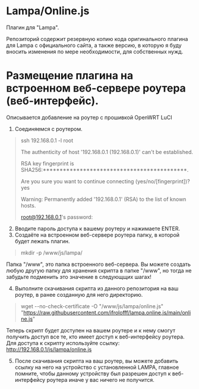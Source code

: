 # Lampa/Online.js
Плагин для "Lampa".

Репозиторий содержит резервную копию кода оригинального плагина для Lampa с официального сайта, а также версию, в которую я буду вносить изменения по мере необходимости, для собственных нужд.

# Размещение плагина на встроенном веб-сервере роутера (веб-интерфейс).

Описывается добавление на роутер с прошивкой OpenWRT LuCI

1. Соединяемся с роутером.

> ssh 192.168.0.1 -l root
> 
> The authenticity of host '192.168.0.1 (192.168.0.1)' can't be established.
> 
> RSA key fingerprint is SHA256:*******************************************.
> 
> Are you sure you want to continue connecting (yes/no/[fingerprint])? yes
> 
> Warning: Permanently added '192.168.0.1' (RSA) to the list of known hosts.
> 
> root@192.168.0.1's password:

2. Вводите пароль доступа к вашему роутеру и нажимаете ENTER.
3. Создаёте на встроенном веб-сервере роутера папку, в которой будет лежать плагин.

> mkdir -p /www/js/lampa/

Папка "/www", это папка встроенного веб-сервера.
Вы можете создать любую другую папку для хранения скрипта в папке "/www", но тогда не забудьте подменить это значение в следующщих шагах!

4. Выполните скачивания скрипта из данного репозитория на ваш роутер, в ранее созданную для него директорию.

> wget --no-check-certificate -O "/www/js/lampa/online.js" "https://raw.githubusercontent.com/ifrolofff/lampa.online.js/main/online.js"

Теперь скрипт будет доступен на вашем роутере и к нему смогут получить доступ все те, кто имеет доступ к веб-интерфейсу роутера.
Для доступа к скрипту используйте ссылку: http://192.168.0.1/js/lampa/online.js

5. После скачивания скрипта на ваш роутер, вы можете добавить ссылку на него на устройство с установленной LAMPA, главное помните, чтобы данному устройству был разрешен доступ к веб-интерфейсу роутера иначе у вас ничего не получится.

